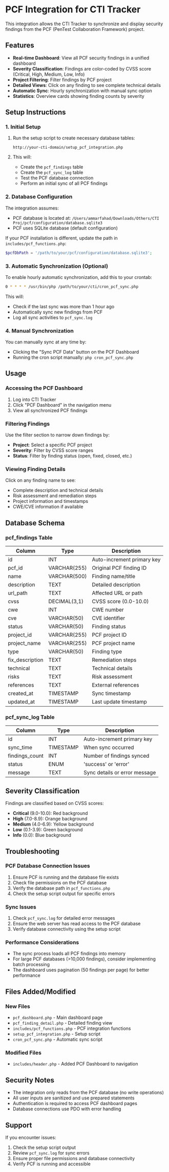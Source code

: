 # PCF Integration for CTI Tracker

This integration allows the CTI Tracker to synchronize and display security findings from the PCF (PenTest Collaboration Framework) project.

## Features

- **Real-time Dashboard**: View all PCF security findings in a unified dashboard
- **Severity Classification**: Findings are color-coded by CVSS score (Critical, High, Medium, Low, Info)
- **Project Filtering**: Filter findings by PCF project
- **Detailed Views**: Click on any finding to see complete technical details
- **Automatic Sync**: Hourly synchronization with manual sync option
- **Statistics**: Overview cards showing finding counts by severity

## Setup Instructions

### 1. Initial Setup

1. Run the setup script to create necessary database tables:
   ```
   http://your-cti-domain/setup_pcf_integration.php
   ```

2. This will:
   - Create the `pcf_findings` table
   - Create the `pcf_sync_log` table
   - Test the PCF database connection
   - Perform an initial sync of all PCF findings

### 2. Database Configuration

The integration assumes:
- PCF database is located at: `/Users/ammarfahad/Downloads/Others/CTI Proj/pcf/configuration/database.sqlite3`
- PCF uses SQLite database (default configuration)

If your PCF installation is different, update the path in `includes/pcf_functions.php`:
```php
$pcfDbPath = '/path/to/your/pcf/configuration/database.sqlite3';
```

### 3. Automatic Synchronization (Optional)

To enable hourly automatic synchronization, add this to your crontab:
```bash
0 * * * * /usr/bin/php /path/to/your/cti/cron_pcf_sync.php
```

This will:
- Check if the last sync was more than 1 hour ago
- Automatically sync new findings from PCF
- Log all sync activities to `pcf_sync.log`

### 4. Manual Synchronization

You can manually sync at any time by:
- Clicking the "Sync PCF Data" button on the PCF Dashboard
- Running the cron script manually: `php cron_pcf_sync.php`

## Usage

### Accessing the PCF Dashboard

1. Log into CTI Tracker
2. Click "PCF Dashboard" in the navigation menu
3. View all synchronized PCF findings

### Filtering Findings

Use the filter section to narrow down findings by:
- **Project**: Select a specific PCF project
- **Severity**: Filter by CVSS score ranges
- **Status**: Filter by finding status (open, fixed, closed, etc.)

### Viewing Finding Details

Click on any finding name to see:
- Complete description and technical details
- Risk assessment and remediation steps
- Project information and timestamps
- CWE/CVE information if available

## Database Schema

### pcf_findings Table

| Column | Type | Description |
|--------|------|-------------|
| id | INT | Auto-increment primary key |
| pcf_id | VARCHAR(255) | Original PCF finding ID |
| name | VARCHAR(500) | Finding name/title |
| description | TEXT | Detailed description |
| url_path | TEXT | Affected URL or path |
| cvss | DECIMAL(3,1) | CVSS score (0.0-10.0) |
| cwe | INT | CWE number |
| cve | VARCHAR(50) | CVE identifier |
| status | VARCHAR(50) | Finding status |
| project_id | VARCHAR(255) | PCF project ID |
| project_name | VARCHAR(255) | PCF project name |
| type | VARCHAR(50) | Finding type |
| fix_description | TEXT | Remediation steps |
| technical | TEXT | Technical details |
| risks | TEXT | Risk assessment |
| references | TEXT | External references |
| created_at | TIMESTAMP | Sync timestamp |
| updated_at | TIMESTAMP | Last update timestamp |

### pcf_sync_log Table

| Column | Type | Description |
|--------|------|-------------|
| id | INT | Auto-increment primary key |
| sync_time | TIMESTAMP | When sync occurred |
| findings_count | INT | Number of findings synced |
| status | ENUM | 'success' or 'error' |
| message | TEXT | Sync details or error message |

## Severity Classification

Findings are classified based on CVSS scores:

- **Critical** (9.0-10.0): Red background
- **High** (7.0-8.9): Orange background  
- **Medium** (4.0-6.9): Yellow background
- **Low** (0.1-3.9): Green background
- **Info** (0.0): Blue background

## Troubleshooting

### PCF Database Connection Issues

1. Ensure PCF is running and the database file exists
2. Check file permissions on the PCF database
3. Verify the database path in `pcf_functions.php`
4. Check the setup script output for specific errors

### Sync Issues

1. Check `pcf_sync.log` for detailed error messages
2. Ensure the web server has read access to the PCF database
3. Verify database connectivity using the setup script

### Performance Considerations

- The sync process loads all PCF findings into memory
- For large PCF databases (>10,000 findings), consider implementing batch processing
- The dashboard uses pagination (50 findings per page) for better performance

## Files Added/Modified

### New Files
- `pcf_dashboard.php` - Main dashboard page
- `pcf_finding_detail.php` - Detailed finding view
- `includes/pcf_functions.php` - PCF integration functions
- `setup_pcf_integration.php` - Setup script
- `cron_pcf_sync.php` - Automatic sync script

### Modified Files
- `includes/header.php` - Added PCF Dashboard to navigation

## Security Notes

- The integration only reads from the PCF database (no write operations)
- All user inputs are sanitized and use prepared statements
- Authentication is required to access PCF dashboard pages
- Database connections use PDO with error handling

## Support

If you encounter issues:
1. Check the setup script output
2. Review `pcf_sync.log` for sync errors
3. Ensure proper file permissions and database connectivity
4. Verify PCF is running and accessible